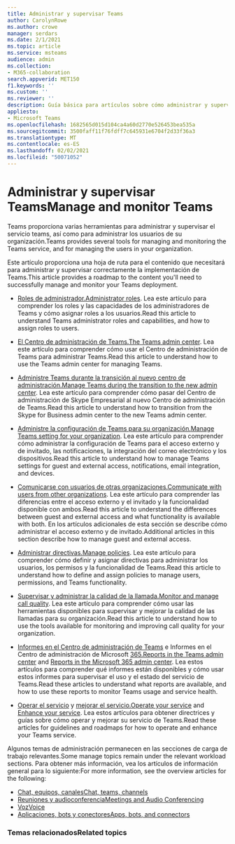 ```yaml
---
title: Administrar y supervisar Teams
author: CarolynRowe
ms.author: crowe
manager: serdars
ms.date: 2/1/2021
ms.topic: article
ms.service: msteams
audience: admin
ms.collection:
- M365-collaboration
search.appverid: MET150
f1.keywords: ''
ms.custom: ''
ms.reviewer: ''
description: Guía básica para artículos sobre cómo administrar y supervisar Teams.
appliesto:
- Microsoft Teams
ms.openlocfilehash: 1682565d015d104ca4a60d2770e526453bea535a
ms.sourcegitcommit: 3500faff11f76fdff7c645931e6704f2d33f36a3
ms.translationtype: MT
ms.contentlocale: es-ES
ms.lasthandoff: 02/02/2021
ms.locfileid: "50071052"
---
```

# <a name="manage-and-monitor-teams"></a><span data-ttu-id="4e23c-103">Administrar y supervisar Teams</span><span class="sxs-lookup"><span data-stu-id="4e23c-103">Manage and monitor Teams</span></span>

<span data-ttu-id="4e23c-104">Teams proporciona varias herramientas para administrar y supervisar el servicio teams, así como para administrar los usuarios de su organización.</span><span class="sxs-lookup"><span data-stu-id="4e23c-104">Teams provides several tools for managing and monitoring the Teams service, and for managing the users in your organization.</span></span>

<span data-ttu-id="4e23c-105">Este artículo proporciona una hoja de ruta para el contenido que necesitará para administrar y supervisar correctamente la implementación de Teams.</span><span class="sxs-lookup"><span data-stu-id="4e23c-105">This article provides a roadmap to the content you'll need to successfully manage and monitor your Teams deployment.</span></span>

- <span data-ttu-id="4e23c-106">[Roles de administrador.](using-admin-roles.md)</span><span class="sxs-lookup"><span data-stu-id="4e23c-106">[Administrator roles](using-admin-roles.md).</span></span> <span data-ttu-id="4e23c-107">Lea este artículo para comprender los roles y las capacidades de los administradores de Teams y cómo asignar roles a los usuarios.</span><span class="sxs-lookup"><span data-stu-id="4e23c-107">Read this article to understand Teams administrator roles and capabilities, and how to assign roles to users.</span></span>

- <span data-ttu-id="4e23c-108">[El Centro de administración de Teams.](manage-teams-in-modern-portal.md)</span><span class="sxs-lookup"><span data-stu-id="4e23c-108">[The Teams admin center](manage-teams-in-modern-portal.md).</span></span> <span data-ttu-id="4e23c-109">Lea este artículo para comprender cómo usar el Centro de administración de Teams para administrar Teams.</span><span class="sxs-lookup"><span data-stu-id="4e23c-109">Read this article to understand how to use the Teams admin center for managing Teams.</span></span>  

- <span data-ttu-id="4e23c-110">[Administre Teams durante la transición al nuevo centro de administración.](manage-teams-skypeforbusiness-admin-center.md)</span><span class="sxs-lookup"><span data-stu-id="4e23c-110">[Manage Teams during the transition to the new admin center](manage-teams-skypeforbusiness-admin-center.md).</span></span> <span data-ttu-id="4e23c-111">Lea este artículo para comprender cómo pasar del Centro de administración de Skype Empresarial al nuevo Centro de administración de Teams.</span><span class="sxs-lookup"><span data-stu-id="4e23c-111">Read this article to understand how to transition from the Skype for Business admin center to the new Teams admin center.</span></span> 

- <span data-ttu-id="4e23c-112">[Administre la configuración de Teams para su organización.](enable-features-office-365.md)</span><span class="sxs-lookup"><span data-stu-id="4e23c-112">[Manage Teams setting for your organization](enable-features-office-365.md).</span></span> <span data-ttu-id="4e23c-113">Lea este artículo para comprender cómo administrar la configuración de Teams para el acceso externo y de invitado, las notificaciones, la integración del correo electrónico y los dispositivos.</span><span class="sxs-lookup"><span data-stu-id="4e23c-113">Read this article to understand how to manage Teams settings for guest and external access, notifications, email integration, and devices.</span></span>  

- <span data-ttu-id="4e23c-114">[Comunicarse con usuarios de otras organizaciones.](communicate-with-users-from-other-organizations.md)</span><span class="sxs-lookup"><span data-stu-id="4e23c-114">[Communicate with users from other organizations](communicate-with-users-from-other-organizations.md).</span></span> <span data-ttu-id="4e23c-115">Lea este artículo para comprender las diferencias entre el acceso externo y el invitado y la funcionalidad disponible con ambos.</span><span class="sxs-lookup"><span data-stu-id="4e23c-115">Read this article to understand the differences between guest and external access and what functionality is available with both.</span></span> <span data-ttu-id="4e23c-116">En los artículos adicionales de esta sección se describe cómo administrar el acceso externo y de invitado.</span><span class="sxs-lookup"><span data-stu-id="4e23c-116">Additional articles in this section describe how to manage guest and external access.</span></span>

- <span data-ttu-id="4e23c-117">[Administrar directivas.](assign-policies.md)</span><span class="sxs-lookup"><span data-stu-id="4e23c-117">[Manage policies](assign-policies.md).</span></span> <span data-ttu-id="4e23c-118">Lea este artículo para comprender cómo definir y asignar directivas para administrar los usuarios, los permisos y la funcionalidad de Teams.</span><span class="sxs-lookup"><span data-stu-id="4e23c-118">Read this article to understand how to define and assign policies to manage users, permissions, and Teams functionality.</span></span>

- <span data-ttu-id="4e23c-119">[Supervisar y administrar la calidad de la llamada.](monitor-call-quality-qos.md)</span><span class="sxs-lookup"><span data-stu-id="4e23c-119">[Monitor and manage call quality](monitor-call-quality-qos.md).</span></span> <span data-ttu-id="4e23c-120">Lea este artículo para comprender cómo usar las herramientas disponibles para supervisar y mejorar la calidad de las llamadas para su organización.</span><span class="sxs-lookup"><span data-stu-id="4e23c-120">Read this article to understand how to use the tools available for monitoring and improving call quality for your organization.</span></span>

- <span data-ttu-id="4e23c-121">[Informes en el Centro de administración de Teams](teams-analytics-and-reports/teams-reporting-reference.md) e Informes en el Centro de administración de Microsoft [365.](teams-activity-reports.md)</span><span class="sxs-lookup"><span data-stu-id="4e23c-121">[Reports in the Teams admin center](teams-analytics-and-reports/teams-reporting-reference.md) and [Reports in the Microsoft 365 admin center](teams-activity-reports.md).</span></span> <span data-ttu-id="4e23c-122">Lea estos artículos para comprender qué informes están disponibles y cómo usar estos informes para supervisar el uso y el estado del servicio de Teams.</span><span class="sxs-lookup"><span data-stu-id="4e23c-122">Read these articles to understand what reports are available, and how to use these reports to monitor Teams usage and service health.</span></span>

- <span data-ttu-id="4e23c-123">[Operar el servicio](teams-analytics-and-reports/teams-reporting-reference.md) y [mejorar el servicio.](upgrade-enhance-my-service.md)</span><span class="sxs-lookup"><span data-stu-id="4e23c-123">[Operate your service](teams-analytics-and-reports/teams-reporting-reference.md) and [Enhance your service](upgrade-enhance-my-service.md).</span></span> <span data-ttu-id="4e23c-124">Lea estos artículos para obtener directrices y guías sobre cómo operar y mejorar su servicio de Teams.</span><span class="sxs-lookup"><span data-stu-id="4e23c-124">Read these articles for guidelines and roadmaps for how to operate and enhance your Teams service.</span></span>

<span data-ttu-id="4e23c-125">Algunos temas de administración permanecen en las secciones de carga de trabajo relevantes.</span><span class="sxs-lookup"><span data-stu-id="4e23c-125">Some manage topics remain under the relevant workload sections.</span></span> <span data-ttu-id="4e23c-126">Para obtener más información, vea los artículos de información general para lo siguiente:</span><span class="sxs-lookup"><span data-stu-id="4e23c-126">For more information, see the overview articles for the following:</span></span>

- [<span data-ttu-id="4e23c-127">Chat, equipos, canales</span><span class="sxs-lookup"><span data-stu-id="4e23c-127">Chat, teams, channels</span></span>](deploy-chat-teams-channels-microsoft-teams-landing-page.md)
- [<span data-ttu-id="4e23c-128">Reuniones y audioconferencia</span><span class="sxs-lookup"><span data-stu-id="4e23c-128">Meetings and Audio Conferencing</span></span>](deploy-meetings-microsoft-teams-landing-page.md)
- [<span data-ttu-id="4e23c-129">Voz</span><span class="sxs-lookup"><span data-stu-id="4e23c-129">Voice</span></span>](cloud-voice-landing-page.md)
- [<span data-ttu-id="4e23c-130">Aplicaciones, bots y conectores</span><span class="sxs-lookup"><span data-stu-id="4e23c-130">Apps, bots, and connectors</span></span>](deploy-apps-microsoft-teams-landing-page.md)


### <a name="related-topics"></a><span data-ttu-id="4e23c-131">Temas relacionados</span><span class="sxs-lookup"><span data-stu-id="4e23c-131">Related topics</span></span>

